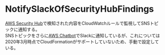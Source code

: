 # NotifySlackOfSecurityHubFindings

[AWS Security Hub](https://aws.amazon.com/jp/security-hub/)で検知された内容をCloudWatchルールで監視してSNSトピックに通知する。  
SNSトピックをさらに[AWS Chatbot](https://aws.amazon.com/jp/chatbot/)でSlackに通知しているが、これについては2020年3月時点でCloudFormationがサポートしていないため、手動で設定している。
